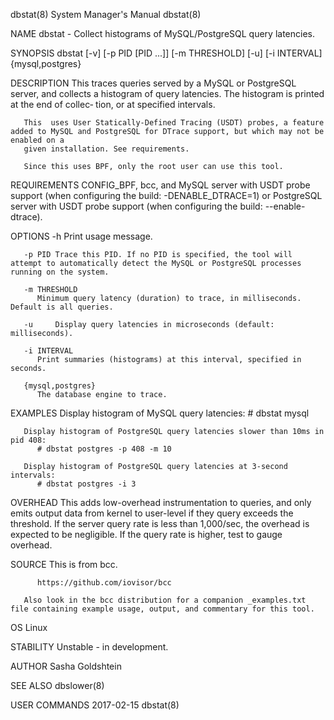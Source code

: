 dbstat(8)							    System Manager's Manual							     dbstat(8)

NAME
       dbstat - Collect histograms of MySQL/PostgreSQL query latencies.

SYNOPSIS
       dbstat [-v] [-p PID [PID ...]] [-m THRESHOLD] [-u] [-i INTERVAL] {mysql,postgres}

DESCRIPTION
       This traces queries served by a MySQL or PostgreSQL server, and collects a histogram of query latencies. The histogram is printed at the end of collec‐
       tion, or at specified intervals.

       This  uses User Statically-Defined Tracing (USDT) probes, a feature added to MySQL and PostgreSQL for DTrace support, but which may not be enabled on a
       given installation. See requirements.

       Since this uses BPF, only the root user can use this tool.

REQUIREMENTS
       CONFIG_BPF, bcc, and MySQL server with USDT probe support (when configuring the build: -DENABLE_DTRACE=1) or PostgreSQL server with USDT probe  support
       (when configuring the build: --enable-dtrace).

OPTIONS
       -h Print usage message.

       -p PID Trace this PID. If no PID is specified, the tool will attempt to automatically detect the MySQL or PostgreSQL processes running on the system.

       -m THRESHOLD
	      Minimum query latency (duration) to trace, in milliseconds.  Default is all queries.

       -u     Display query latencies in microseconds (default: milliseconds).

       -i INTERVAL
	      Print summaries (histograms) at this interval, specified in seconds.

       {mysql,postgres}
	      The database engine to trace.

EXAMPLES
       Display histogram of MySQL query latencies:
	      # dbstat mysql

       Display histogram of PostgreSQL query latencies slower than 10ms in pid 408:
	      # dbstat postgres -p 408 -m 10

       Display histogram of PostgreSQL query latencies at 3-second intervals:
	      # dbstat postgres -i 3

OVERHEAD
       This  adds  low-overhead	 instrumentation  to queries, and only emits output data from kernel to user-level if they query exceeds the threshold. If the
       server query rate is less than 1,000/sec, the overhead is expected to be negligible. If the query rate is higher, test to gauge overhead.

SOURCE
       This is from bcc.

	      https://github.com/iovisor/bcc

       Also look in the bcc distribution for a companion _examples.txt file containing example usage, output, and commentary for this tool.

OS
       Linux

STABILITY
       Unstable - in development.

AUTHOR
       Sasha Goldshtein

SEE ALSO
       dbslower(8)

USER COMMANDS								  2017-02-15								     dbstat(8)

